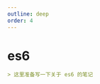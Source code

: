```yaml
---
outline: deep
order: 4
---
```


# es6

<ArticleMetadata />

```md
> 这里准备写一下关于 es6 的笔记
```

<LastUpdated time="2024/11/1 16:00:31"/>
